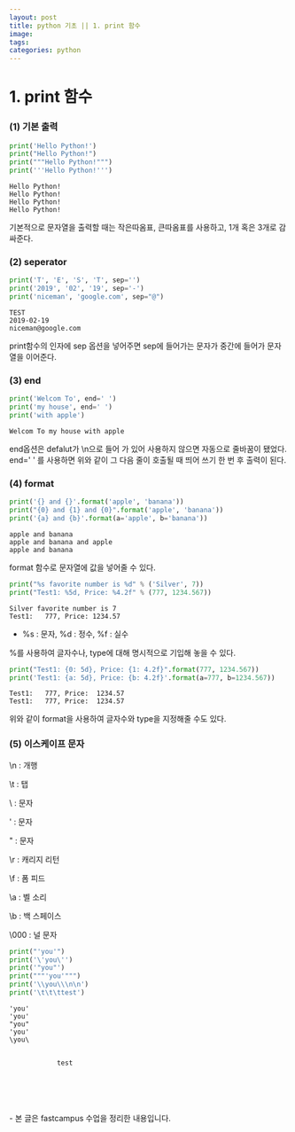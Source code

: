 ```yaml
---  
layout: post  
title: python 기초 || 1. print 함수
image: 
tags:  
categories: python
---
```


# 1. print 함수

### (1) 기본 출력


```python
print('Hello Python!')
print("Hello Python!")
print("""Hello Python!""")
print('''Hello Python!''')  
```

    Hello Python!
    Hello Python!
    Hello Python!
    Hello Python!
    

기본적으로 문자열을 출력할 때는 작은따옴표, 큰따옴표를 사용하고, 1개 혹은 3개로 감싸준다. 

### (2) seperator


```python
print('T', 'E', 'S', 'T', sep='')
print('2019', '02', '19', sep='-')
print('niceman', 'google.com', sep="@")
```

    TEST
    2019-02-19
    niceman@google.com
    

print함수의 인자에 sep 옵션을 넣어주면 sep에 들어가는 문자가 중간에 들어가 문자열을 이어준다. 

### (3) end


```python
print('Welcom To', end=' ')
print('my house', end=' ')
print('with apple')
```

    Welcom To my house with apple
    

end옵션은 defalut가 \n으로 들어 가 있어 사용하지 않으면 자동으로 줄바꿈이 됐었다. end=' ' 를 사용하면 위와 같이 그 다음 줄이 호출될 때 띄어 쓰기 한 번 후 출력이 된다. 

### (4) format


```python
print('{} and {}'.format('apple', 'banana'))
print("{0} and {1} and {0}".format('apple', 'banana'))
print('{a} and {b}'.format(a='apple', b='banana'))
```

    apple and banana
    apple and banana and apple
    apple and banana
    

format 함수로 문자열에 값을 넣어줄 수 있다. 


```python
print("%s favorite number is %d" % ('Silver', 7))
print("Test1: %5d, Price: %4.2f" % (777, 1234.567))
```

    Silver favorite number is 7
    Test1:   777, Price: 1234.57
    

* %s : 문자, %d : 정수, %f : 실수

%를 사용하여 글자수나, type에 대해 명시적으로 기입해 놓을 수 있다. 


```python
print("Test1: {0: 5d}, Price: {1: 4.2f}".format(777, 1234.567))
print('Test1: {a: 5d}, Price: {b: 4.2f}'.format(a=777, b=1234.567))
```

    Test1:   777, Price:  1234.57
    Test1:   777, Price:  1234.57
    

위와 같이 format을 사용하여 글자수와 type을 지정해줄 수도 있다. 

### (5) 이스케이프 문자

\n : 개행

\t : 탭

\\ : 문자

\' : 문자

\" : 문자

\r : 캐리지 리턴

\f : 폼 피드

\a : 벨 소리

\b : 백 스페이스

\000 : 널 문자


```python
print("'you'")
print('\'you\'')
print('"you"')
print("""'you'""")
print('\\you\\\n\n')
print('\t\t\ttest')
```

    'you'
    'you'
    "you"
    'you'
    \you\
    
    
    			test
    

<br>
<br>
<br>
<br>
- 본 글은 fastcampus 수업을 정리한 내용입니다. 
